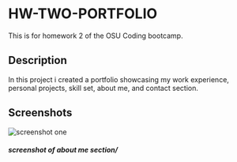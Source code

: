 # HW-TWO-PORTFOLIO
This is for homework 2 of the OSU Coding bootcamp.

## Description
In this project i created a portfolio showcasing my work experience, personal projects, skill set, about me, and contact section.

## Screenshots

![screenshot one](/assets/images/screenshots/screenshot_one.png)
##### screenshot of about me section/
